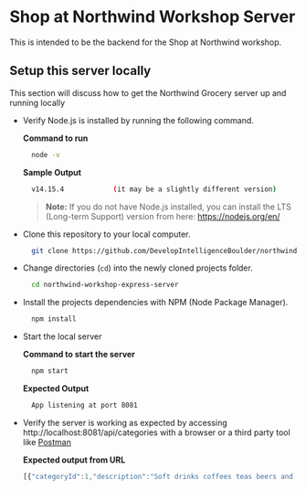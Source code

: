# Shop at Northwind Workshop Server
This is intended to be the backend for the Shop at Northwind workshop.

## Setup this server locally
This section will discuss how to get the Northwind Grocery server up and running locally

- Verify Node.js is installed by running the following command.
  
  **Command to run**
  ```bash
    node -v
  ```
  **Sample Output**
  ```bash
    v14.15.4            (it may be a slightly different version)
  ```

  > **Note:** If you do not have Node.js installed, you can install the LTS (Long-term Support) version from here: https://nodejs.org/en/

- Clone this repository to your local computer.

  ```bash
    git clone https://github.com/DevelopIntelligenceBoulder/northwind-workshop-express-server.git
  ```

- Change directories (`cd`) into the newly cloned projects folder.

  ```bash
    cd northwind-workshop-express-server
  ```

- Install the projects dependencies with NPM (Node Package Manager).
  
  ```bash
    npm install
  ```

- Start the local server

  **Command to start the server**
  ```bash
    npm start
  ```

  **Expected Output**
  ```bash
    App listening at port 8081
  ```

- Verify the server is working as expected by accessing http://localhost:8081/api/categories with a browser or a third party tool like [Postman](https://www.postman.com/)

  **Expected output from URL**
  ```js
  [{"categoryId":1,"description":"Soft drinks coffees teas beers and ales","name":"Beverages"},{"categoryId":2,"description":"Sweet and savory sauces relishes spreads and seasonings","name":"Condiments"},{"categoryId":3,"description":"Desserts candies and sweet breads","name":"Confections"},{"categoryId":4,"description":"Cheeses","name":"Dairy Products"},{"categoryId":5,"description":"Breads crackers pasta and cereal","name":"Grains/Cereals"},{"categoryId":6,"description":"Prepared meats","name":"Meat/Poultry"},{"categoryId":7,"description":"Dried fruit and bean curd","name":"Produce"},{"categoryId":8,"description":"Seaweed and fish","name":"Seafood"}]
  ```
